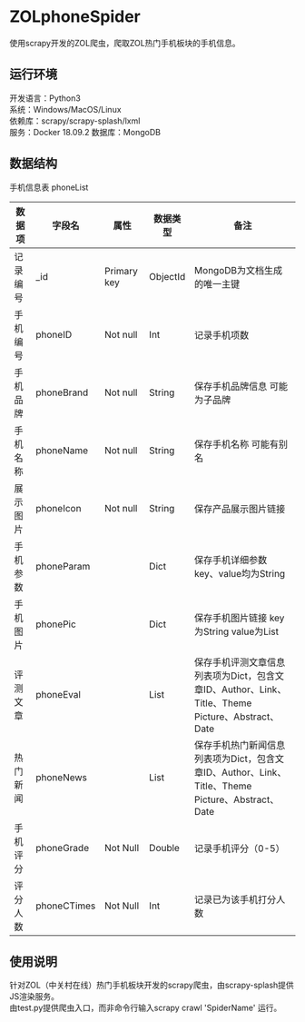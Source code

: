 # ZOLphoneSpider

使用scrapy开发的ZOL爬虫，爬取ZOL热门手机板块的手机信息。  

## 运行环境

开发语言：Python3  
系统：Windows/MacOS/Linux  
依赖库：scrapy/scrapy-splash/lxml  
服务：Docker 18.09.2 
数据库：MongoDB  

## 数据结构

手机信息表 phoneList

| 数据项   | 字段名      | 属性          | 数据类型 | 备注                                                         |
| -------- | ----------- | ------------- | -------- | ------------------------------------------------------------ |
| 记录编号 | _id         | Primary   key | ObjectId | MongoDB为文档生成的唯一主键                                  |
| 手机编号 | phoneID     | Not   null    | Int      | 记录手机项数                                                 |
| 手机品牌 | phoneBrand  | Not   null    | String   | 保存手机品牌信息   可能为子品牌                              |
| 手机名称 | phoneName   | Not   null    | String   | 保存手机名称   可能有别名                                    |
| 展示图片 | phoneIcon   | Not   null    | String   | 保存产品展示图片链接                                         |
| 手机参数 | phoneParam  |               | Dict     | 保存手机详细参数   key、value均为String                      |
| 手机图片 | phonePic    |               | Dict     | 保存手机图片链接   key为String   value为List                 |
| 评测文章 | phoneEval   |               | List     | 保存手机评测文章信息   列表项为Dict，包含文章ID、Author、Link、Title、Theme Picture、Abstract、Date |
| 热门新闻 | phoneNews   |               | List     | 保存手机热门新闻信息   列表项为Dict，包含文章ID、Author、Link、Title、Theme Picture、Abstract、Date |
| 手机评分 | phoneGrade  | Not Null      | Double   | 记录手机评分（0-5）                                          |
| 评分人数 | phoneCTimes | Not Null      | Int      | 记录已为该手机打分人数                                       |

## 使用说明
针对ZOL（中关村在线）热门手机板块开发的scrapy爬虫，由scrapy-splash提供JS渲染服务。  
由test.py提供爬虫入口，而非命令行输入scrapy crawl 'SpiderName' 运行。  
